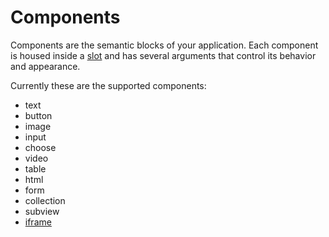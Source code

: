 # Components

Components are the semantic blocks of your application. Each component is housed inside a [slot](../slots/) and has several arguments that control its behavior and appearance.

Currently these are the supported components:

* text
* button
* image
* input
* choose
* video
* table
* html
* form
* collection
* subview
* [iframe](iframe.md)




